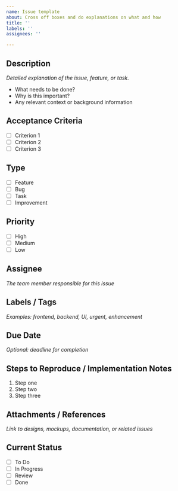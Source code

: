 ```yaml
---
name: Issue template
about: Cross off boxes and do explanations on what and how
title: ''
labels: ''
assignees: ''

---
```


## Description
_Detailed explanation of the issue, feature, or task._  
- What needs to be done?  
- Why is this important?  
- Any relevant context or background information  

## Acceptance Criteria
- [ ] Criterion 1
- [ ] Criterion 2
- [ ] Criterion 3

## Type
- [ ] Feature
- [ ] Bug
- [ ] Task
- [ ] Improvement

## Priority
- [ ] High
- [ ] Medium
- [ ] Low

## Assignee
_The team member responsible for this issue_

## Labels / Tags
_Examples: frontend, backend, UI, urgent, enhancement_

## Due Date
_Optional: deadline for completion_

## Steps to Reproduce / Implementation Notes
1. Step one
2. Step two
3. Step three

## Attachments / References
_Link to designs, mockups, documentation, or related issues_

## Current Status
- [ ] To Do
- [ ] In Progress
- [ ] Review
- [ ] Done
